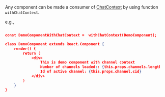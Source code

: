 Any component can be made a consumer of [ChatContext](#chatcontext) by using function `withChatContext`.

e.g.,

```json

const DemoComponentWithChatContext =  withChatContext(DemoComponent);

class DemoComponent extends React.Component {
    render() {
        return (
            <div>
                This is demo component with channel context
                Number of channels loaded:: {this.props.channels.length}
                Id of active channel: {this.props.channel.cid}
            </div>
        )
    }
}

```
